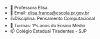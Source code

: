 - 👋 Professora Elisa
- 👀 Email: elisa.franca@escola.pr.gov.br
- :+1:Disciplina: Pensamento Computacional
- 🌱 Turmas: 1ºs anos do Ensino Médio
- 📫 Colégio Estadual Tiradentes - SJP

<!---
ProfessoraElisaPC/ProfessoraElisaPC is a ✨ special ✨ repository because its `README.md` (this file) appears on your GitHub profile.
You can click the Preview link to take a look at your changes.
--->
